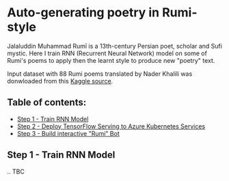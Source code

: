 # Auto-generating poetry in Rumi-style

Jalaluddin Muhammad Rumī is a 13th-century Persian poet, scholar and Sufi mystic. Here I train RNN (Recurrent Neural Network) model on some of Rumi's poems to apply then the learnt style to produce new "poetry" text.

Input dataset with 88 Rumi poems translated by Nader Khalili was donwloaded from this [Kaggle source](https://www.kaggle.com/datasets/hskhawaja/poems-by-rumi).

## Table of contents:
- [Step 1 - Train RNN Model](https://github.com/LazaUK/MachineLearning-RumiStylePoetry/blob/main/README.md#step-1---train-rnn-model)
- [Step 2 - Deploy TensorFlow Serving to Azure Kubernetes Services](https://github.com/LazaUK/MachineLearning-RumiStylePoetry#step-2)
- [Step 3 - Build interactive "Rumi" Bot](https://github.com/LazaUK/MachineLearning-RumiStylePoetry#step-3)

## Step 1 - Train RNN Model
.. TBC
